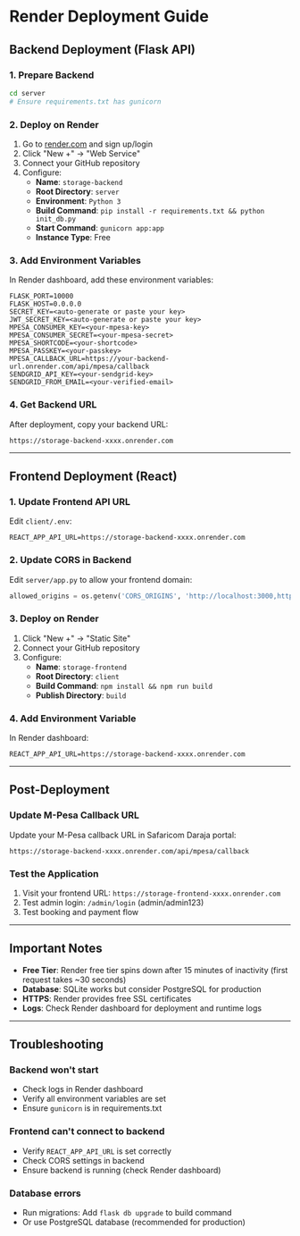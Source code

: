 # Render Deployment Guide

## Backend Deployment (Flask API)

### 1. Prepare Backend
```bash
cd server
# Ensure requirements.txt has gunicorn
```

### 2. Deploy on Render
1. Go to [render.com](https://render.com) and sign up/login
2. Click "New +" → "Web Service"
3. Connect your GitHub repository
4. Configure:
   - **Name**: `storage-backend`
   - **Root Directory**: `server`
   - **Environment**: `Python 3`
   - **Build Command**: `pip install -r requirements.txt && python init_db.py`
   - **Start Command**: `gunicorn app:app`
   - **Instance Type**: Free

### 3. Add Environment Variables
In Render dashboard, add these environment variables:
```
FLASK_PORT=10000
FLASK_HOST=0.0.0.0
SECRET_KEY=<auto-generate or paste your key>
JWT_SECRET_KEY=<auto-generate or paste your key>
MPESA_CONSUMER_KEY=<your-mpesa-key>
MPESA_CONSUMER_SECRET=<your-mpesa-secret>
MPESA_SHORTCODE=<your-shortcode>
MPESA_PASSKEY=<your-passkey>
MPESA_CALLBACK_URL=https://your-backend-url.onrender.com/api/mpesa/callback
SENDGRID_API_KEY=<your-sendgrid-key>
SENDGRID_FROM_EMAIL=<your-verified-email>
```

### 4. Get Backend URL
After deployment, copy your backend URL:
```
https://storage-backend-xxxx.onrender.com
```

---

## Frontend Deployment (React)

### 1. Update Frontend API URL
Edit `client/.env`:
```env
REACT_APP_API_URL=https://storage-backend-xxxx.onrender.com
```

### 2. Update CORS in Backend
Edit `server/app.py` to allow your frontend domain:
```python
allowed_origins = os.getenv('CORS_ORIGINS', 'http://localhost:3000,https://your-frontend.onrender.com').split(',')
```

### 3. Deploy on Render
1. Click "New +" → "Static Site"
2. Connect your GitHub repository
3. Configure:
   - **Name**: `storage-frontend`
   - **Root Directory**: `client`
   - **Build Command**: `npm install && npm run build`
   - **Publish Directory**: `build`

### 4. Add Environment Variable
In Render dashboard:
```
REACT_APP_API_URL=https://storage-backend-xxxx.onrender.com
```

---

## Post-Deployment

### Update M-Pesa Callback URL
Update your M-Pesa callback URL in Safaricom Daraja portal:
```
https://storage-backend-xxxx.onrender.com/api/mpesa/callback
```

### Test the Application
1. Visit your frontend URL: `https://storage-frontend-xxxx.onrender.com`
2. Test admin login: `/admin/login` (admin/admin123)
3. Test booking and payment flow

---

## Important Notes

- **Free Tier**: Render free tier spins down after 15 minutes of inactivity (first request takes ~30 seconds)
- **Database**: SQLite works but consider PostgreSQL for production
- **HTTPS**: Render provides free SSL certificates
- **Logs**: Check Render dashboard for deployment and runtime logs

---

## Troubleshooting

### Backend won't start
- Check logs in Render dashboard
- Verify all environment variables are set
- Ensure `gunicorn` is in requirements.txt

### Frontend can't connect to backend
- Verify `REACT_APP_API_URL` is set correctly
- Check CORS settings in backend
- Ensure backend is running (check Render dashboard)

### Database errors
- Run migrations: Add `flask db upgrade` to build command
- Or use PostgreSQL database (recommended for production)
